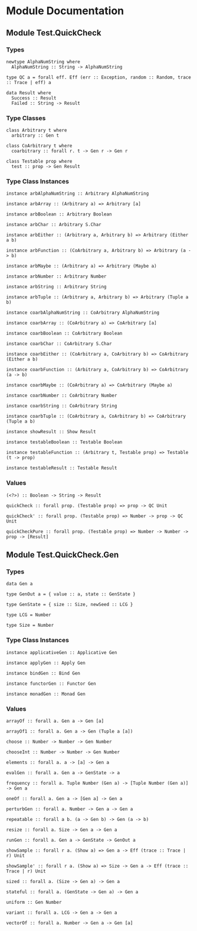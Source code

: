 # Module Documentation

## Module Test.QuickCheck

### Types

    newtype AlphaNumString where
      AlphaNumString :: String -> AlphaNumString

    type QC a = forall eff. Eff (err :: Exception, random :: Random, trace :: Trace | eff) a

    data Result where
      Success :: Result
      Failed :: String -> Result


### Type Classes

    class Arbitrary t where
      arbitrary :: Gen t

    class CoArbitrary t where
      coarbitrary :: forall r. t -> Gen r -> Gen r

    class Testable prop where
      test :: prop -> Gen Result


### Type Class Instances

    instance arbAlphaNumString :: Arbitrary AlphaNumString

    instance arbArray :: (Arbitrary a) => Arbitrary [a]

    instance arbBoolean :: Arbitrary Boolean

    instance arbChar :: Arbitrary S.Char

    instance arbEither :: (Arbitrary a, Arbitrary b) => Arbitrary (Either a b)

    instance arbFunction :: (CoArbitrary a, Arbitrary b) => Arbitrary (a -> b)

    instance arbMaybe :: (Arbitrary a) => Arbitrary (Maybe a)

    instance arbNumber :: Arbitrary Number

    instance arbString :: Arbitrary String

    instance arbTuple :: (Arbitrary a, Arbitrary b) => Arbitrary (Tuple a b)

    instance coarbAlphaNumString :: CoArbitrary AlphaNumString

    instance coarbArray :: (CoArbitrary a) => CoArbitrary [a]

    instance coarbBoolean :: CoArbitrary Boolean

    instance coarbChar :: CoArbitrary S.Char

    instance coarbEither :: (CoArbitrary a, CoArbitrary b) => CoArbitrary (Either a b)

    instance coarbFunction :: (Arbitrary a, CoArbitrary b) => CoArbitrary (a -> b)

    instance coarbMaybe :: (CoArbitrary a) => CoArbitrary (Maybe a)

    instance coarbNumber :: CoArbitrary Number

    instance coarbString :: CoArbitrary String

    instance coarbTuple :: (CoArbitrary a, CoArbitrary b) => CoArbitrary (Tuple a b)

    instance showResult :: Show Result

    instance testableBoolean :: Testable Boolean

    instance testableFunction :: (Arbitrary t, Testable prop) => Testable (t -> prop)

    instance testableResult :: Testable Result


### Values

    (<?>) :: Boolean -> String -> Result

    quickCheck :: forall prop. (Testable prop) => prop -> QC Unit

    quickCheck' :: forall prop. (Testable prop) => Number -> prop -> QC Unit

    quickCheckPure :: forall prop. (Testable prop) => Number -> Number -> prop -> [Result]


## Module Test.QuickCheck.Gen

### Types

    data Gen a

    type GenOut a = { value :: a, state :: GenState }

    type GenState = { size :: Size, newSeed :: LCG }

    type LCG = Number

    type Size = Number


### Type Class Instances

    instance applicativeGen :: Applicative Gen

    instance applyGen :: Apply Gen

    instance bindGen :: Bind Gen

    instance functorGen :: Functor Gen

    instance monadGen :: Monad Gen


### Values

    arrayOf :: forall a. Gen a -> Gen [a]

    arrayOf1 :: forall a. Gen a -> Gen (Tuple a [a])

    choose :: Number -> Number -> Gen Number

    chooseInt :: Number -> Number -> Gen Number

    elements :: forall a. a -> [a] -> Gen a

    evalGen :: forall a. Gen a -> GenState -> a

    frequency :: forall a. Tuple Number (Gen a) -> [Tuple Number (Gen a)] -> Gen a

    oneOf :: forall a. Gen a -> [Gen a] -> Gen a

    perturbGen :: forall a. Number -> Gen a -> Gen a

    repeatable :: forall a b. (a -> Gen b) -> Gen (a -> b)

    resize :: forall a. Size -> Gen a -> Gen a

    runGen :: forall a. Gen a -> GenState -> GenOut a

    showSample :: forall r a. (Show a) => Gen a -> Eff (trace :: Trace | r) Unit

    showSample' :: forall r a. (Show a) => Size -> Gen a -> Eff (trace :: Trace | r) Unit

    sized :: forall a. (Size -> Gen a) -> Gen a

    stateful :: forall a. (GenState -> Gen a) -> Gen a

    uniform :: Gen Number

    variant :: forall a. LCG -> Gen a -> Gen a

    vectorOf :: forall a. Number -> Gen a -> Gen [a]
